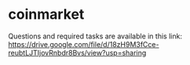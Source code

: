 # coinmarket



Questions and required tasks are available in this link:
https://drive.google.com/file/d/18zH9M3fCce-reubtLJTIjovRnbdr8Bvs/view?usp=sharing
